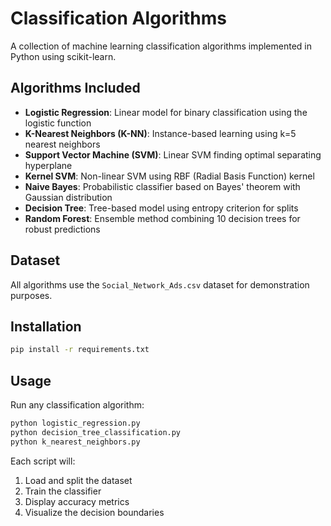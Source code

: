 # Classification Algorithms

A collection of machine learning classification algorithms implemented in Python using scikit-learn.

## Algorithms Included


- **Logistic Regression**: Linear model for binary classification using the logistic function
- **K-Nearest Neighbors (K-NN)**: Instance-based learning using k=5 nearest neighbors
- **Support Vector Machine (SVM)**: Linear SVM finding optimal separating hyperplane
- **Kernel SVM**: Non-linear SVM using RBF (Radial Basis Function) kernel
- **Naive Bayes**: Probabilistic classifier based on Bayes' theorem with Gaussian distribution
- **Decision Tree**: Tree-based model using entropy criterion for splits
- **Random Forest**: Ensemble method combining 10 decision trees for robust predictions

## Dataset

All algorithms use the `Social_Network_Ads.csv` dataset for demonstration purposes.

## Installation

```bash
pip install -r requirements.txt
```

## Usage

Run any classification algorithm:

```bash
python logistic_regression.py
python decision_tree_classification.py
python k_nearest_neighbors.py
```

Each script will:
1. Load and split the dataset
2. Train the classifier
3. Display accuracy metrics
4. Visualize the decision boundaries
